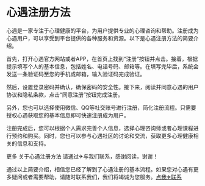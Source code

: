 # 心遇注册方法

心遇是一家专注于心理健康的平台，为用户提供专业的心理咨询和帮助。注册成为心遇用户，可以享受到平台提供的各种服务和资源。以下是心遇注册方法的简要介绍。

首先，打开心遇官方网站或者APP，在首页上找到“注册”按钮并点击。接着，根据提示填写个人的基本信息，包括姓名、电话号码、邮箱等。在填写完毕后，系统会发送一条验证码至您的手机或邮箱，输入验证码完成验证。

然后，设置登录密码并确认，确保密码的安全性。接下来，阅读并同意心遇的用户协议和隐私条款，点击“同意注册”按钮完成注册。

另外，您也可以选择使用微信、QQ等社交账号进行注册，简化注册流程。只需要授权心遇获取您的基本信息即可快速注册成为用户。

注册完成后，您可以根据个人需求完善个人信息，选择心理咨询师或者心理课程进行预约和购买。同时，您也可以参与心遇社区的讨论和交流，获取更多心理健康相关的信息和支持。

更多 关于心遇注册方法 请通过✈与我们联系，感谢阅读，谢谢！

通过以上简要介绍，相信您已经了解到了心遇注册的基本流程。如果您对心遇有更多疑问或者需要帮助，请随时联系我们，我们将竭诚为您服务。[点我✈联系](https://b.k02.cc)